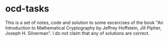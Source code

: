 # ocd-tasks

This is a set of notes, code and solution to some excercises of the book "An Introduction to Mathematical Cryptography
by Jeffrey Hoffstein, Jill Pipher, Joseph H. Silverman". I do not claim that any of solutions are correct.
